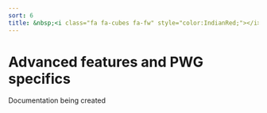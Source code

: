 ```yaml
---
sort: 6
title: &nbsp;<i class="fa fa-cubes fa-fw" style="color:IndianRed;"></i>&nbsp;Advanced features and PWG specifics
---
```


# Advanced features and PWG specifics

Documentation being created
